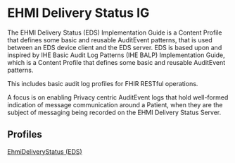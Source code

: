 # EHMI Delivery Status IG

The EHMI Delivery Status (EDS) Implementation Guide is a Content Profile that defines some basic and reusable AuditEvent patterns, that is used between an EDS device client and the EDS server. 
EDS is based upon and inspired by IHE Basic Audit Log Patterns (IHE BALP) Implementation Guide, which is a Content Profile that defines some basic and reusable AuditEvent patterns. 

This includes basic audit log profiles for FHIR RESTful operations. 

A focus is on enabling Privacy centric AuditEvent logs that hold well-formed indication of message communication around a Patient, when they are the subject of messaging being recorded on the EHMI Delivery Status Server. 

## Profiles

[EhmiDeliveryStatus (EDS)](https://build.fhir.org/ig/medcomdk/dk-medcom-dk-medcom-ehmi-eds/profiles.html)
